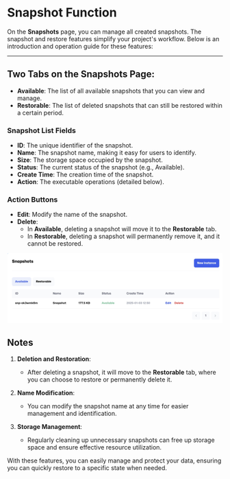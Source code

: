 # Snapshot Function

On the **Snapshots** page, you can manage all created snapshots. The snapshot and restore features simplify your project's workflow. Below is an introduction and operation guide for these features:

---

## Two Tabs on the **Snapshots** Page:

- **Available**: The list of all available snapshots that you can view and manage.
- **Restorable**: The list of deleted snapshots that can still be restored within a certain period.

### **Snapshot List Fields**

- **ID**: The unique identifier of the snapshot.
- **Name**: The snapshot name, making it easy for users to identify.
- **Size**: The storage space occupied by the snapshot.
- **Status**: The current status of the snapshot (e.g., Available).
- **Create Time**: The creation time of the snapshot.
- **Action**: The executable operations (detailed below).

### **Action Buttons**

- **Edit**: Modify the name of the snapshot.
- **Delete**:
  - In **Available**, deleting a snapshot will move it to the **Restorable** tab.
  - In **Restorable**, deleting a snapshot will permanently remove it, and it cannot be restored.

![Snapshots list](../docs-images/p08/01.Snapshots%20list.jpg)

## **Notes**

1. **Deletion and Restoration**:

   - After deleting a snapshot, it will move to the **Restorable** tab, where you can choose to restore or permanently delete it.

2. **Name Modification**:

   - You can modify the snapshot name at any time for easier management and identification.

3. **Storage Management**:
   - Regularly cleaning up unnecessary snapshots can free up storage space and ensure effective resource utilization.

With these features, you can easily manage and protect your data, ensuring you can quickly restore to a specific state when needed.
